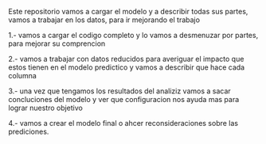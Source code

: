 Este repositorio vamos a cargar el modelo y a describir todas sus partes, vamos a trabajar en los datos, para ir mejorando el trabajo

1.- vamos a cargar el codigo completo y lo vamos a desmenuzar por partes, para mejorar su comprencion 

2.- vamos a trabajar con datos reducidos para averiguar el impacto que estos tienen en el modelo predictico y vamos a describir que hace cada columna

3.- una vez que tengamos los resultados del analiziz vamos a sacar concluciones del modelo y ver que configuracion nos ayuda mas para lograr nuestro objetivo

4.- vamos a crear el modelo final o ahcer reconsideraciones sobre las prediciones.
